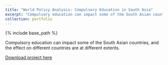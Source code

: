 ```yaml
---
title: "World Policy Analysis: Compulsory Education in South Asia"
excerpt: "Compulsory education can impact some of the South Asian countries, and the effect on different countries are at different extents."
collection: portfolio
---
```


{% include base_path %}

Compulsory education can impact some of the South Asian countries, and the effect on different countries are at different extents.

[Download project here](../_portfolio/paper1.pdf)